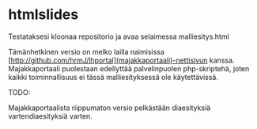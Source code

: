 # htmlslides

Testataksesi kloonaa repositorio ja avaa selaimessa malliesitys.html 

Tämänhetkinen versio on melko lailla naimisissa
[http://github.com/hrmJ/lhportal](majakkaportaali)-nettisivun kanssa. Majakkaportaali
puolestaan edellyttää palvelinpuolen php-skriptehä, joten kaikki
toiminnallisuus ei tässä malliesityksessä ole käytettävissä.

TODO:

Majakkaportaalista riippumaton versio pelkästään diaesityksiä vartendiaesityksiä varten.

